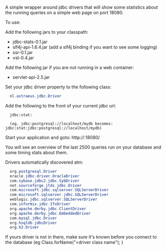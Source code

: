A simple wrapper around jdbc drivers that will show some statistics about the running queries on a simple web page on port 18080.

To use:

Add the following jars to your classpath:

* jdbc-stats-0.1.jar
* slf4j-api-1.6.4.jar (add a slf4j binding if you want to see some logging)
* ssr-0.1.jar
* vst-0.4.jar

Add the following jar if you are not running in a web container:

* servlet-api-2.5.jar

Set your jdbc driver property to the following class:

```java
  nl.astraeus.jdbc.Driver
```

Add the following to the front of your current jdbc url:

```text
  jdbc:stat:
  
  (eg. jdbc:postgresql://localhost/mydb becomes: jdbc:stat:jdbc:postgresql://localhost/mydb)
```

Start your application and goto: http://<host app is running on>:18080/

You will see an overview of the last 2500 queries run on your database and some timing stats about them.

Drivers automatically discovered atm:

```java
  org.postgresql.Driver
  oracle.jdbc.driver.OracleDriver
  com.sybase.jdbc2.jdbc.SybDriver
  net.sourceforge.jtds.jdbc.Driver
  com.microsoft.jdbc.sqlserver.SQLServerDriver
  com.microsoft.sqlserver.jdbc.SQLServerDriver
  weblogic.jdbc.sqlserver.SQLServerDriver
  com.informix.jdbc.IfxDriver
  org.apache.derby.jdbc.ClientDriver
  org.apache.derby.jdbc.EmbeddedDriver
  com.mysql.jdbc.Driver
  org.hsqldb.jdbcDriver
  org.h2.Driver
```

If yours driver is not in there, make sure it's known before you connect to the database (eg Class.forName("<driver class name"); )